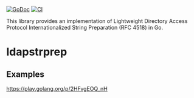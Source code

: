  [![GoDoc](https://img.shields.io/badge/godoc-reference-blue.svg)](https://pkg.go.dev/github.com/tardevnull/ldapstrprep) [![CI](https://github.com/tardevnull/ldapstrprep/workflows/Go/badge.svg)](https://github.com/tardevnull/ldapstrprep/actions)
 
This library provides an implementation of Lightweight Directory Access Protocol Internationalized String Preparation (RFC 4518) in Go.

# ldapstrprep
## Examples
https://play.golang.org/p/2HFvgEOQ_nH
